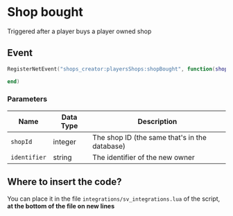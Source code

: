 # Shop bought

Triggered after a player buys a player owned shop

## Event

```lua
RegisterNetEvent("shops_creator:playersShops:shopBought", function(shopId, ownerIdentifier)

end)
```

### Parameters

| Name         | Data Type | Description                                   |
| ------------ | --------- | --------------------------------------------- |
| `shopId`     | integer   | The shop ID (the same that's in the database) |
| `identifier` | string    | The identifier of the new owner               |



## Where to insert the code?

You can place it in the file `integrations/sv_integrations.lua` of the script, **at the bottom of the file on new lines**
